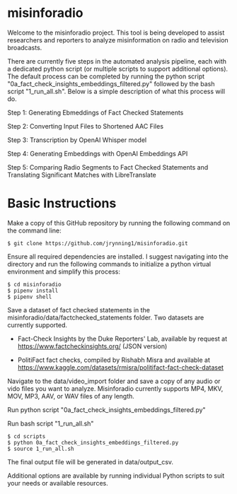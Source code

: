 # misinforadio

Welcome to the misinforadio project. This tool is being developed to assist researchers and reporters to analyze misinformation on radio and television broadcasts.

There are currently five steps in the automated analysis pipeline, each with a dedicated python script (or multiple scripts to support additional options). The default process can be completed by running the python script "0a_fact_check_insights_embeddings_filtered.py" followed by the bash script "1_run_all.sh". Below is a simple description of what this process will do.

Step 1: Generating Ebmeddings of Fact Checked Statements

Step 2: Converting Input Files to Shortened AAC Files

Step 3: Transcription by OpenAI Whisper model

Step 4: Generating Embeddings with OpenAI Embeddings API

Step 5: Comparing Radio Segments to Fact Checked Statements and Translating Significant Matches with LibreTranslate


# Basic Instructions

Make a copy of this GitHub repository by running the following command on the command line:

```
$ git clone https://github.com/jrynning1/misinforadio.git
```

Ensure all required dependencies are installed. I suggest navigating into the directory and run the following commands to initialize a python virtual environment and simplify this process:

```
$ cd misinforadio
$ pipenv install
$ pipenv shell
```

Save a dataset of fact checked statements in the misinforadio/data/factchecked_statements folder. Two datasets are currently supported.

- Fact-Check Insights by the Duke Reporters' Lab, available by request at https://www.factcheckinsights.org/ (JSON version)

- PolitiFact fact checks, compiled by Rishabh Misra and available at https://www.kaggle.com/datasets/rmisra/politifact-fact-check-dataset

Navigate to the data/video_import folder and save a copy of any audio or vido files you want to analyze. Misinforadio currently supports MP4, MKV, MOV, MP3, AAV, or WAV files of any length.

Run python script "0a_fact_check_insights_embeddings_filtered.py"

Run bash script "1_run_all.sh"

```
$ cd scripts
$ python 0a_fact_check_insights_embeddings_filtered.py
$ source 1_run_all.sh
```

The final output file will be generated in data/output_csv.

Additional options are available by running individual Python scripts to suit your needs or available resources.
